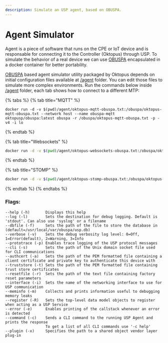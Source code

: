 ```yaml
---
description: Simulate an USP agent, based on OBUSPA.
---
```


# Agent Simulator

Agent is a piece of software that runs on the CPE or IoT device and is responsable for connecting it to the Controller (Oktopus) through USP. To simulate the behavior of a real device we can use [OBUSPA](../../usp-tr-369/architecture.md#obuspa-open-broadband-user-services-platfrom-agent) encapsulated in a docker container for better portability.

[OBUSPA](../../usp-tr-369/architecture.md#obuspa-open-broadband-user-services-platfrom-agent) based agent simulator utility packaged by Oktopus depends on initial configuration files available at [/agent](https://github.com/OktopUSP/oktopus/tree/main/agent) folder. You can edit those files to simulate more complex environments. Run the commands below inside[ /agent](https://github.com/OktopUSP/oktopus/tree/main/agent) folder, each tab shows how to connect to a different MTP:

{% tabs %}
{% tab title="MQTT" %}
```
docker run -d -v $(pwd)/agent/oktopus-mqtt-obuspa.txt:/obuspa/oktopus-mqtt-obuspa.txt --network host --name obuspa-mqtt oktopusp/obuspa:latest obuspa -r /obuspa/oktopus-mqtt-obuspa.txt -p -v4 -i lo
```
{% endtab %}

{% tab title="Websockets" %}
```bash
docker run -d -v $(pwd)/agent/oktopus-websockets-obuspa.txt:/obuspa/oktopus-websockets-obuspa.txt --network host --name obuspa-websockets oktopusp/obuspa:latest obuspa -r /obuspa/oktopus-websockets-obuspa.txt -p -v4 -i lo
```
{% endtab %}

{% tab title="STOMP" %}
```bash
docker run -d -v $(pwd)/agent/oktopus-stomp-obuspa.txt:/obuspa/oktopus-stomp-obuspa.txt --network host --name obuspa-stomp oktopusp/obuspa:latest obuspa -r /obuspa/oktopus-stomp-obuspa.txt -p -v4 -i lo
```
{% endtab %}
{% endtabs %}

### Flags:

```
--help (-h)       Displays this help
--log (-l)        Sets the destination for debug logging. Default is 'stdout'. Can also use 'syslog' or a filename
--dbfile (-f)     Sets the path of the file to store the database in (default=/usr/local/var/obuspa/usp.db)
--verbose (-v)    Sets the debug verbosity log level: 0=Off, 1=Error(default), 2=Warning, 3=Info
--prototrace (-p) Enables trace logging of the USP protocol messages
--cli (-s)        Sets the path of the Unix domain socket file used for CLI communications
--authcert (-a)   Sets the path of the PEM formatted file containing a client certificate and private key to authenticate this device with
--truststore (-t) Sets the path of the PEM formatted file containing trust store certificates
--resetfile (-r)  Sets the path of the text file containing factory reset parameters
--interface (-i)  Sets the name of the networking interface to use for USP communication
--meminfo (-m)    Collects and prints information useful to debugging memory leaks
--register (-R)   Sets the top-level data model objects to register when acting as a USP Service
--error (-e)      Enables printing of the callstack whenever an error is detected
--command (-c)    Sends a CLI command to the running USP Agent and prints the response
                  To get a list of all CLI commands use '-c help'
--plugin (-x)     Specifies the path to a shared object vendor layer plug-in
```
